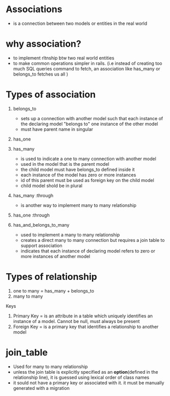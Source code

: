 # Associations
- is a connection between two models or entities in the real world

# why association?
- to implement rltnship btw two real world entities
- to make common operations simpler in rails. (i.e instead of creating too much SQL queries command to fetch, an association like has_many or belongs_to fetches us all )

# Types  of association
1. belongs_to
     - sets up a connection with another model such that each instance of the declaring model "belongs to" one instance of the other model
     - must have parent name in singular


2. has_one
3. has_many
    - is used to indicate a one to many connection with another model
    - used in the model that is the parent model
    - the child model must have belongs_to defined inside it
    - each instance of the model has zero or more instances 
    - id of this parent must be used as foreign key on the child model
    - child model shold be in plural
4. has_many :through
    - is another way to implement many to many relationship
    
5. has_one :through
6. has_and_belongs_to_many
    - used to implement a many to many relationship
    - creates a direct many to many connection but requires a join table to support association
    - indicates that each instance of declaring model refers to zero or more instances of another model

# Types of relationship

1. one to many = has_many + belongs_to
2. many to many

Keys
1. Primary Key = is an attribute in a table which uniquely identifies an instance of a model. Cannot be null, must always be present
2. Foreign Key = is a primary key that identifies a relationship to another model

# join_table
- Used for many to many relationship
- unless the join table is explicitly specified as an **option**(defined in the relationship line), it is guessed using lexical order of class names
- it sould not have a primary key or associated with it. it must be manually generated with a migration
